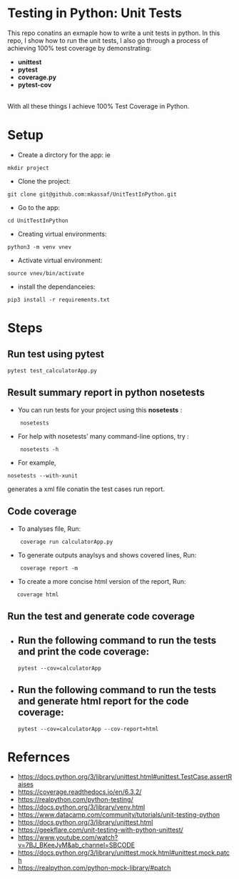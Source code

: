 # Testing in Python: Unit Tests

This repo conatins an exmaple how to write a unit tests in python. In this repo, I show how to run the unit tests, I also go through a process of achieving 100% test coverage by demonstrating:
- **unittest** 
- **pytest**
- **coverage.py**
- **pytest-cov**
<br/>
With all these things I achieve 100% Test Coverage in Python.


# Setup
- Create a dirctory for the app: ie  
```console
mkdir project 
```
- Clone the project: 
```console
git clone git@github.com:mkassaf/UnitTestInPython.git 
```
- Go to the app:  
```console 
cd UnitTestInPython 
```
- Creating virtual environments:  
```console
python3 -m venv vnev
```
- Activate virtual environment: 
```console
source vnev/bin/activate 
```
- install the dependanceies:  
```console
pip3 install -r requirements.txt 
```

# Steps 

## Run test using pytest

```console
pytest test_calculatorApp.py 
```

## Result summary report in python nosetests

- You can run tests for your project using this **nosetests** : 
```console
    nosetests 
```
- For help with nosetests’ many command-line options, try : 
```console
    nosetests -h 
```
- For example, 
```console 
nosetests --with-xunit 
``` 
generates a xml file conatin the test cases run report.
## Code coverage
- To analyses file, Run: 
```console  
    coverage run calculatorApp.py 
```
- To generate outputs anaylsys and shows covered lines, Run:  
```console  
    coverage report -m 
```
- To create a more concise html version of the report, Run:  
 ```console 
    coverage html 
 ```

## Run the test and generate code coverage
- Run the following command to run the tests and print the code coverage:
    - 
    ```console 
    pytest --cov=calculatorApp 
    ```
- Run the following command to run the tests and generate html report for the code coverage: 
    - 
    ```console 
    pytest --cov=calculatorApp --cov-report=html 
    ```


# Refernces 
- https://docs.python.org/3/library/unittest.html#unittest.TestCase.assertRaises
- https://coverage.readthedocs.io/en/6.3.2/
- https://realpython.com/python-testing/
- https://docs.python.org/3/library/venv.html
- https://www.datacamp.com/community/tutorials/unit-testing-python
- https://docs.python.org/3/library/unittest.html
- https://geekflare.com/unit-testing-with-python-unittest/
- https://www.youtube.com/watch?v=7BJ_BKeeJyM&ab_channel=SBCODE
- https://docs.python.org/3/library/unittest.mock.html#unittest.mock.patch
- https://realpython.com/python-mock-library/#patch
